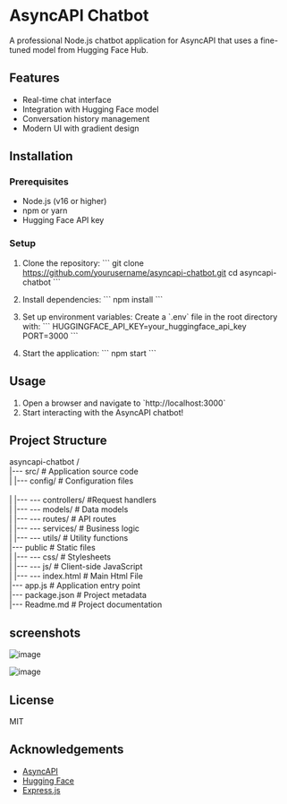 # AsyncAPI Chatbot

A professional Node.js chatbot application for AsyncAPI that uses a fine-tuned model from Hugging Face Hub.

## Features

- Real-time chat interface
- Integration with Hugging Face model
- Conversation history management
- Modern UI with gradient design

## Installation

### Prerequisites

- Node.js (v16 or higher)
- npm or yarn
- Hugging Face API key

### Setup

1. Clone the repository:
   \`\`\`
   git clone https://github.com/yourusername/asyncapi-chatbot.git
   cd asyncapi-chatbot
   \`\`\`

2. Install dependencies:
   \`\`\`
   npm install
   \`\`\`

3. Set up environment variables:
   Create a \`.env\` file in the root directory with:
   \`\`\`
   HUGGINGFACE_API_KEY=your_huggingface_api_key
   PORT=3000
   \`\`\`

4. Start the application:
   \`\`\`
   npm start
   \`\`\`

## Usage

1. Open a browser and navigate to \`http://localhost:3000`
2. Start interacting with the AsyncAPI chatbot!

## Project Structure

asyncapi-chatbot /	<br/>
|---	src/							# Application source code <br/>
|	|--- config/					#	Configuration files	<br/>		
|	|---  --- controllers/	#Request handlers<br/>
|	|---  --- models/			# Data models<br/>
|	|---  --- routes/			#	API routes<br/>
|	|---  --- services/		# Business logic<br/>
|	|---  --- utils/				# Utility functions <br/>
|--- public						# Static files<br/>
|	|---  --- css/				# Stylesheets		<br/>
|	|---  --- js/					# Client-side JavaScript<br/>
|	|--- --- index.html	    # Main Html File<br/>
|--- app.js						# Application entry point<br/>
|--- package.json			# Project metadata<br/>
|--- Readme.md				# Project documentation<br/>



## screenshots
![image](https://github.com/user-attachments/assets/144fd66e-9aee-4cf0-8d4b-ebb90a838a46)

![image](https://github.com/user-attachments/assets/8197aa5f-bd38-43d9-8d74-1d87c01251ee)


## License

MIT

##

## Acknowledgements

- [AsyncAPI](https://www.asyncapi.com/)
- [Hugging Face](https://huggingface.co/)
- [Express.js](https://expressjs.com/)
